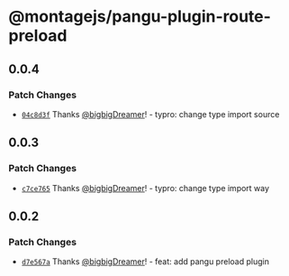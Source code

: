 # @montagejs/pangu-plugin-route-preload

## 0.0.4

### Patch Changes

-   [`04c8d3f`](https://github.com/bigbigDreamer/montage/commit/04c8d3f) Thanks [@bigbigDreamer](https://github.com/bigbigDreamer)! - typro: change type import source

## 0.0.3

### Patch Changes

-   [`c7ce765`](https://github.com/bigbigDreamer/montage/commit/c7ce765) Thanks [@bigbigDreamer](https://github.com/bigbigDreamer)! - typro: change type import way

## 0.0.2

### Patch Changes

-   [`d7e567a`](https://github.com/bigbigDreamer/montage/commit/d7e567a) Thanks [@bigbigDreamer](https://github.com/bigbigDreamer)! - feat: add pangu preload plugin
